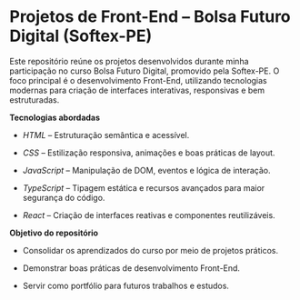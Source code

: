 # Projetos de Front-End – Bolsa Futuro Digital (Softex-PE)


Este repositório reúne os projetos desenvolvidos durante minha participação no curso Bolsa Futuro Digital, promovido pela Softex-PE.
O foco principal é o desenvolvimento Front-End, utilizando tecnologias modernas para criação de interfaces interativas, responsivas e bem estruturadas.


**Tecnologias abordadas**


- *HTML* – Estruturação semântica e acessível.

- *CSS* – Estilização responsiva, animações e boas práticas de layout.

- *JavaScript* – Manipulação de DOM, eventos e lógica de interação.

- *TypeScript* – Tipagem estática e recursos avançados para maior segurança do código.

- *React* – Criação de interfaces reativas e componentes reutilizáveis.


**Objetivo do repositório**


- Consolidar os aprendizados do curso por meio de projetos práticos.

- Demonstrar boas práticas de desenvolvimento Front-End.

- Servir como portfólio para futuros trabalhos e estudos.
